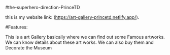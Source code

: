 #the-superhero-direction-PrinceTD

this is my website link: (https://art-gallery-princetd.netlify.app/).

#Features:

This is a art Gallery basically where we can find out some Famous artworks.
We can know details about these art works.
We can also buy them and Decorate the Museum
